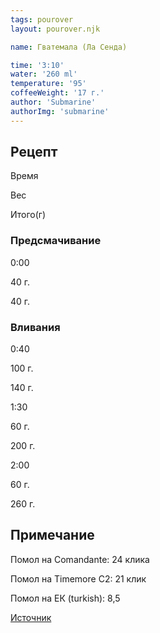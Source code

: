 ```yaml
---
tags: pourover
layout: pourover.njk

name: Гватемала (Ла Сенда)

time: '3:10'
water: '260 ml'
temperature: '95'
coffeeWeight: '17 г.'
author: 'Submarine'
authorImg: 'submarine'
---
```


## Рецепт


<div class="time-line">

Время

Вес

Итого(г)

</div>

### Предсмачивание

<div class="time-line">

0:00

40 г.

40 г.

</div>


### Вливания

<div class="time-line">

0:40

100 г.

140 г.

</div>

<div class="time-line">

1:30

60 г.

200 г.

</div>

<div class="time-line">

2:00

60 г.

260 г.

</div>


<div class="info-warm">

## Примечание

Помол на Comandante: 24 клика

Помол на Timemore C2: 21 клик

Помол на ЕК (turkish): 8,5

[Источник](https://rb.coffee/product-card/guatemala-la-senda)
</div>


